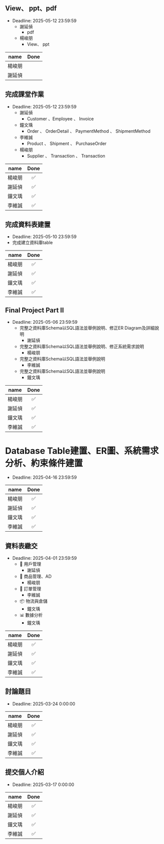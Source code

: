 ## View、 ppt、pdf
* Deadline: 2025-05-12 23:59:59
   * 謝延偵
     * pdf
   * 楊峻朋
     * View、 ppt
   
|name|Done|
|:--:|:--:|
|楊峻朋||
|謝延偵||

## 完成課堂作業
* Deadline: 2025-05-12 23:59:59
   * 謝延偵
     * Customer 、Employee 、 Invoice
   * 鐘文瑀
     * Order 、 OrderDetail 、 PaymentMethod 、 ShipmentMethod
   * 李維誠
     * Product 、 Shipment 、 PurchaseOrder
   * 楊峻朋
     * Supplier 、 Transaction 、 Transaction
   
|name|Done|
|:--:|:--:|
|楊峻朋|✅|
|謝延偵|✅|
|鐘文瑀|✅|
|李維誠|✅|

## 完成資料表建置
* Deadline: 2025-05-10 23:59:59
 * 完成建立資料庫table

|name|Done|
|:--:|:--:|
|楊峻朋|✅|
|謝延偵|✅|
|鐘文瑀|✅|
|李維誠|✅|




## Final Project Part II
* Deadline: 2025-05-06 23:59:59
  * 完整之資料庫Schema以SQL語法並舉例說明、修正ER Diagram及詳細說明
    * 謝延偵 
  * 完整之資料庫Schema以SQL語法並舉例說明、修正系統需求說明
    * 楊峻朋
  * 完整之資料庫Schema以SQL語法並舉例說明
    * 李維誠
  * 完整之資料庫Schema以SQL語法並舉例說明
    * 鐘文瑀

|name|Done|
|:--:|:--:|
|楊峻朋|✅|
|謝延偵|✅|
|鐘文瑀|✅|
|李維誠|✅|

# Database Table建置、ER圖、系統需求分析、約束條件建置
* Deadline: 2025-04-16 23:59:59

|name|Done|
|:--:|:--:|
|楊峻朋|✅|
|謝延偵|✅|
|鐘文瑀|✅|
|李維誠|✅|

## 資料表繳交
* Deadline: 2025-04-01 23:59:59
  * 👤 用戶管理
    * 謝延偵 
  * 📜 商品管理、AD
    * 楊峻朋
  * 🧾 訂單管理
    * 李維誠
  * 📦 物流與倉儲
    * 鐘文瑀
  * 📊 數據分析
    * 鐘文瑀

|name|Done|
|:--:|:--:|
|楊峻朋|✅|
|謝延偵|✅|
|鐘文瑀|✅|
|李維誠|✅|



## 討論題目
* Deadline: 2025-03-24 0:00:00

|name|Done|
|:--:|:--:|
|楊峻朋|✅|
|謝延偵|✅|
|鐘文瑀|✅|
|李維誠|✅|



## 提交個人介紹
* Deadline: 2025-03-17 0:00:00

  
|name|Done|
|:--:|:--:|
|楊峻朋|✅|
|謝延偵|✅|
|鐘文瑀|✅|
|李維誠|✅|
